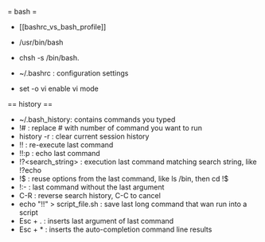 = bash =

* [[bashrc_vs_bash_profile]]

* /usr/bin/bash
* chsh -s /bin/bash.
* ~/.bashrc : configuration settings

* set -o vi
enable vi mode

== history ==
* ~/.bash_history:  contains commands you typed
* !# : replace # with number of command you want to run
* history -r : clear current session history
* !! : re-execute last command
* !!:p : echo last command
* !?<search_string> : execution last command matching search string, like !?echo
* !$ : reuse options from the last command, like ls /bin, then cd !$
* !:- : last command without the last argument
* C-R : reverse search history, C-C to cancel
* echo "!!" > script_file.sh : save last long command that wan run into a script
* Esc + . : inserts last argument of last command
* Esc + * : inserts the auto-completion command line results

